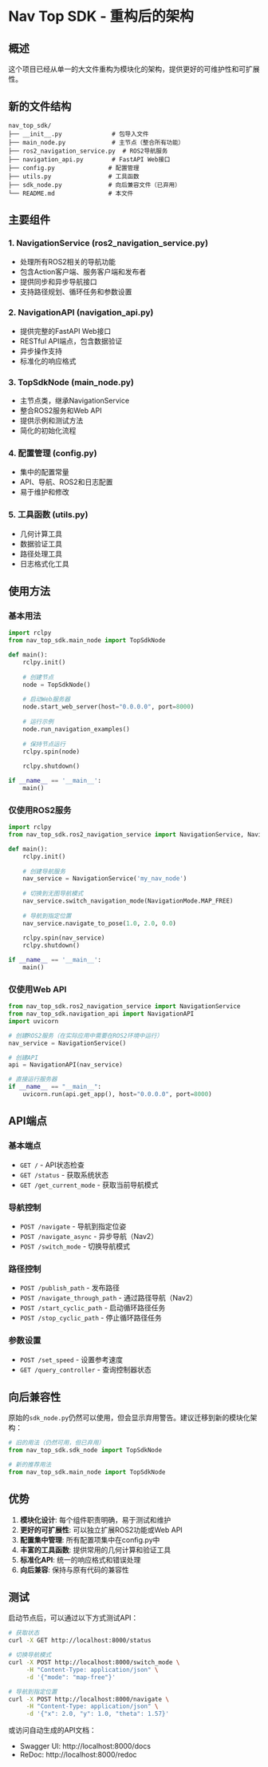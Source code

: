 # Nav Top SDK - 重构后的架构

## 概述

这个项目已经从单一的大文件重构为模块化的架构，提供更好的可维护性和可扩展性。

## 新的文件结构

```
nav_top_sdk/
├── __init__.py              # 包导入文件
├── main_node.py             # 主节点（整合所有功能）
├── ros2_navigation_service.py  # ROS2导航服务
├── navigation_api.py        # FastAPI Web接口
├── config.py               # 配置管理
├── utils.py                # 工具函数
├── sdk_node.py             # 向后兼容文件（已弃用）
└── README.md               # 本文件
```

## 主要组件

### 1. NavigationService (ros2_navigation_service.py)
- 处理所有ROS2相关的导航功能
- 包含Action客户端、服务客户端和发布者
- 提供同步和异步导航接口
- 支持路径规划、循环任务和参数设置

### 2. NavigationAPI (navigation_api.py)
- 提供完整的FastAPI Web接口
- RESTful API端点，包含数据验证
- 异步操作支持
- 标准化的响应格式

### 3. TopSdkNode (main_node.py)
- 主节点类，继承NavigationService
- 整合ROS2服务和Web API
- 提供示例和测试方法
- 简化的初始化流程

### 4. 配置管理 (config.py)
- 集中的配置常量
- API、导航、ROS2和日志配置
- 易于维护和修改

### 5. 工具函数 (utils.py)
- 几何计算工具
- 数据验证工具
- 路径处理工具
- 日志格式化工具

## 使用方法

### 基本用法

```python
import rclpy
from nav_top_sdk.main_node import TopSdkNode

def main():
    rclpy.init()
    
    # 创建节点
    node = TopSdkNode()
    
    # 启动Web服务器
    node.start_web_server(host="0.0.0.0", port=8000)
    
    # 运行示例
    node.run_navigation_examples()
    
    # 保持节点运行
    rclpy.spin(node)
    
    rclpy.shutdown()

if __name__ == '__main__':
    main()
```

### 仅使用ROS2服务

```python
import rclpy
from nav_top_sdk.ros2_navigation_service import NavigationService, NavigationMode

def main():
    rclpy.init()
    
    # 创建导航服务
    nav_service = NavigationService('my_nav_node')
    
    # 切换到无图导航模式
    nav_service.switch_navigation_mode(NavigationMode.MAP_FREE)
    
    # 导航到指定位置
    nav_service.navigate_to_pose(1.0, 2.0, 0.0)
    
    rclpy.spin(nav_service)
    rclpy.shutdown()

if __name__ == '__main__':
    main()
```

### 仅使用Web API

```python
from nav_top_sdk.ros2_navigation_service import NavigationService
from nav_top_sdk.navigation_api import NavigationAPI
import uvicorn

# 创建ROS2服务（在实际应用中需要在ROS2环境中运行）
nav_service = NavigationService()

# 创建API
api = NavigationAPI(nav_service)

# 直接运行服务器
if __name__ == "__main__":
    uvicorn.run(api.get_app(), host="0.0.0.0", port=8000)
```

## API端点

### 基本端点
- `GET /` - API状态检查
- `GET /status` - 获取系统状态
- `GET /get_current_mode` - 获取当前导航模式

### 导航控制
- `POST /navigate` - 导航到指定位姿
- `POST /navigate_async` - 异步导航（Nav2）
- `POST /switch_mode` - 切换导航模式

### 路径控制
- `POST /publish_path` - 发布路径
- `POST /navigate_through_path` - 通过路径导航（Nav2）
- `POST /start_cyclic_path` - 启动循环路径任务
- `POST /stop_cyclic_path` - 停止循环路径任务

### 参数设置
- `POST /set_speed` - 设置参考速度
- `GET /query_controller` - 查询控制器状态

## 向后兼容性

原始的`sdk_node.py`仍然可以使用，但会显示弃用警告。建议迁移到新的模块化架构：

```python
# 旧的用法（仍然可用，但已弃用）
from nav_top_sdk.sdk_node import TopSdkNode

# 新的推荐用法
from nav_top_sdk.main_node import TopSdkNode
```

## 优势

1. **模块化设计**: 每个组件职责明确，易于测试和维护
2. **更好的可扩展性**: 可以独立扩展ROS2功能或Web API
3. **配置集中管理**: 所有配置项集中在config.py中
4. **丰富的工具函数**: 提供常用的几何计算和验证工具
5. **标准化API**: 统一的响应格式和错误处理
6. **向后兼容**: 保持与原有代码的兼容性

## 测试

启动节点后，可以通过以下方式测试API：

```bash
# 获取状态
curl -X GET http://localhost:8000/status

# 切换导航模式
curl -X POST http://localhost:8000/switch_mode \
     -H "Content-Type: application/json" \
     -d '{"mode": "map-free"}'

# 导航到指定位置
curl -X POST http://localhost:8000/navigate \
     -H "Content-Type: application/json" \
     -d '{"x": 2.0, "y": 1.0, "theta": 1.57}'
```

或访问自动生成的API文档：
- Swagger UI: http://localhost:8000/docs
- ReDoc: http://localhost:8000/redoc
